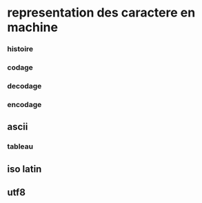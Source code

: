# representation des caractere en machine

### histoire

### codage

### decodage

### encodage

## ascii

### tableau

### 

## iso latin

## utf8


